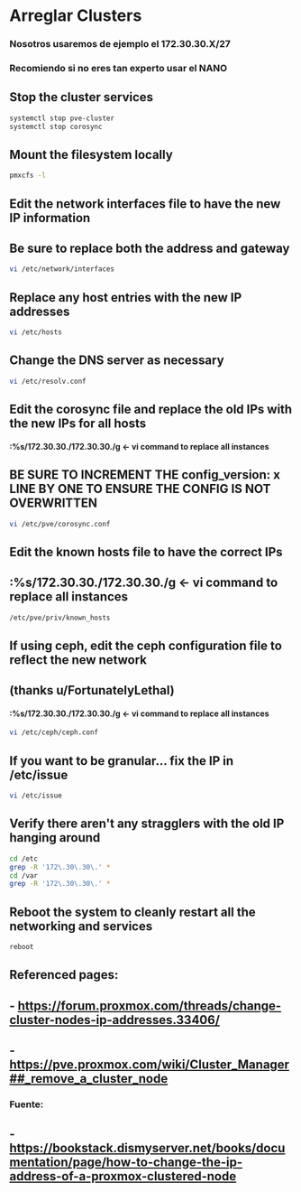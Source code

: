 # Arreglar Clusters
### Nosotros usaremos de ejemplo el 172.30.30.X/27
### Recomiendo si no eres tan experto usar el NANO

## Stop the cluster services
```bash
systemctl stop pve-cluster
systemctl stop corosync
```
## Mount the filesystem locally
```bash
pmxcfs -l
```
## Edit the network interfaces file to have the new IP information
## Be sure to replace both the address and gateway
```bash
vi /etc/network/interfaces
```
## Replace any host entries with the new IP addresses
```bash
vi /etc/hosts
```
## Change the DNS server as necessary
```bash
vi /etc/resolv.conf
```
## Edit the corosync file and replace the old IPs with the new IPs for all hosts
#### :%s/172\.30\.30\./172.30.30./g   <- vi command to replace all instances
## BE SURE TO INCREMENT THE config_version: x LINE BY ONE TO ENSURE THE CONFIG IS NOT OVERWRITTEN
```bash
vi /etc/pve/corosync.conf
```
## Edit the known hosts file to have the correct IPs
## :%s/172\.30\.30\./172.30.30./g   <- vi command to replace all instances
```bash
/etc/pve/priv/known_hosts   
```
## If using ceph, edit the ceph configuration file to reflect the new network
## (thanks u/FortunatelyLethal)
#### :%s/172\.30\.30\./172.30.30./g   <- vi command to replace all instances
```bash
vi /etc/ceph/ceph.conf
```
## If you want to be granular... fix the IP in /etc/issue
```bash
vi /etc/issue
```
## Verify there aren't any stragglers with the old IP hanging around
```bash
cd /etc
grep -R '172\.30\.30\.' *
cd /var
grep -R '172\.30\.30\.' *
```
## Reboot the system to cleanly restart all the networking and services
```bash
reboot
```
## Referenced pages:
## - https://forum.proxmox.com/threads/change-cluster-nodes-ip-addresses.33406/
## - https://pve.proxmox.com/wiki/Cluster_Manager##_remove_a_cluster_node


### Fuente:
## - https://bookstack.dismyserver.net/books/documentation/page/how-to-change-the-ip-address-of-a-proxmox-clustered-node
